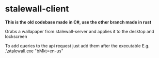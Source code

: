# stalewall-client
**This is the old codebase made in C#, use the other branch made in rust**

Grabs a wallapaper from stalewall-server and applies it to the desktop and lockscreen

To add queries to the api request just add them after the executable
E.g. .\stalewall.exe "bMkt=en-us"
